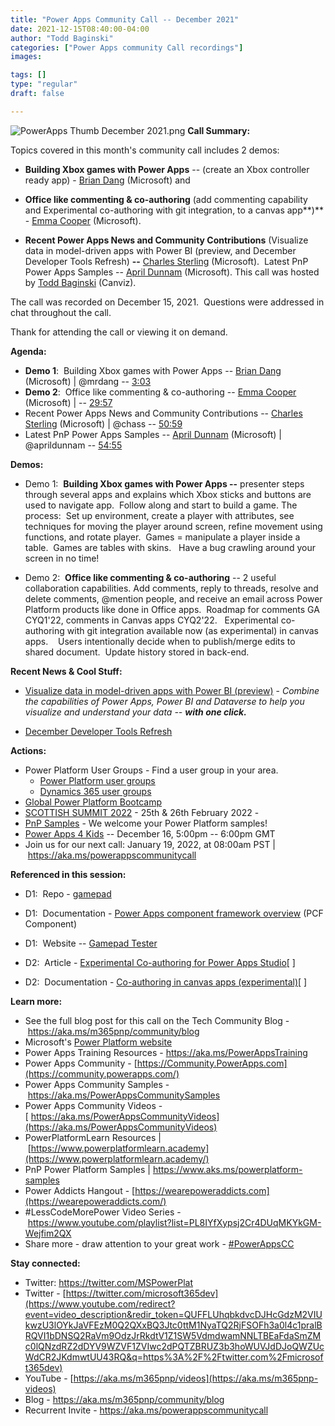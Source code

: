```yaml
---
title: "Power Apps Community Call -- December 2021"
date: 2021-12-15T08:40:00-04:00
author: "Todd Baginski"
categories: ["Power Apps community Call recordings"]
images:

tags: []
type: "regular"
draft: false

---
```


![PowerApps Thumb December
2021.png](https://techcommunity.microsoft.com/t5/image/serverpage/image-id/334612i0DA8BA49033753BD/image-size/large?v=v2&px=999 "PowerApps Thumb DEcember 2021.png")
**Call Summary:**

Topics covered in this month's community call includes 2 demos:
 
- **Building Xbox games with Power Apps** -- (create an Xbox controller
ready app) - [Brian Dang](http://twitter.com/mrdang) (Microsoft) and

- **Office like commenting & co-authoring** (add commenting capability and
Experimental co-authoring with git integration, to a canvas app**)** -
[Emma Cooper](https://www.linkedin.com/in/emmamcooper) (Microsoft).

- **Recent Power Apps News and Community Contributions** (Visualize data
in model-driven apps with Power BI (preview, and December Developer
Tools Refresh) **--** [Charles Sterling](http://twitter.com/chass)
(Microsoft).  Latest PnP Power Apps Samples -- [April
Dunnam](http://twitter.com/aprildunnam) (Microsoft). This call was
hosted by [Todd Baginski](http://twitter.com/toddbaginski) (Canviz). 

The
call was recorded on December 15, 2021.  Questions were addressed in
chat throughout the call. 

Thank for attending the call or viewing it on
demand. 

**Agenda:**  

-   **Demo 1**:  Building Xbox games with Power Apps -- [Brian
    Dang](http://twitter.com/mrdang) (Microsoft) \| \@mrdang --
    [3:03](https://youtu.be/KUCW242CV18?t=183)
-   **Demo 2**:  Office like commenting & co-authoring -- [Emma
    Cooper](https://www.linkedin.com/in/emmamcooper) (Microsoft) \| --
    [29:57](https://youtu.be/KUCW242CV18?t=1797)
-   Recent Power Apps News and Community Contributions -- [Charles
    Sterling](http://twitter.com/chass) (Microsoft) \| \@chass --
    [50:59](https://youtu.be/KUCW242CV18?t=3059)
-   Latest PnP Power Apps Samples -- [April
    Dunnam](http://twitter.com/aprildunnam) (Microsoft) \| \@aprildunnam
    -- [54:55](https://youtu.be/KUCW242CV18?t=3295)

**Demos:**

-   Demo 1:  **Building Xbox games with Power Apps --** presenter steps
    through several apps and explains which Xbox sticks and buttons are
    used to navigate app.  Follow along and start to build a game. The
    process:  Set up environment, create a player with attributes, see
    techniques for moving the player around screen, refine movement
    using functions, and rotate player.  Games = manipulate a player
    inside a table.  Games are tables with skins.   Have a bug crawling
    around your screen in no time!

-   Demo 2:  **Office like commenting & co-authoring** -- 2 useful
    collaboration capabilities. Add comments, reply to threads, resolve
    and delete comments, \@mention people, and receive an email across
    Power Platform products like done in Office apps.  Roadmap for
    comments GA CYQ1'22, comments in Canvas apps CYQ2'22.   Experimental
    co-authoring with git integration available now (as experimental) in
    canvas apps.    Users intentionally decide when to publish/merge
    edits to shared document.  Update history stored in back-end. 

**Recent News & Cool Stuff:**

-   [Visualize data in model-driven apps with Power BI
    (preview)](https://powerapps.microsoft.com/en-us/blog/visualize-data-in-model-driven-apps-with-power-bi-preview/) -
    *Combine the capabilities of Power Apps, Power BI and Dataverse to
    help you visualize and understand your data -- **with one click.***

-   [December Developer Tools
    Refresh](https://powerapps.microsoft.com/en-us/blog/power-platform-developer-tools-november-refresh/) 


**Actions:**

-   Power Platform User Groups - Find a user group in your area. 
    -   [Power Platform user groups](https://powerusers.microsoft.com/)
    -   [Dynamics 365 user
        groups](https://community.dynamics.com/usergroup/)  
-   [Global Power Platform
    Bootcamp](https://www.powerplatformbootcamp.com/)  
-   [SCOTTISH SUMMIT 2022](https://scottishsummit.com/) - 25th & 26th
    February 2022 -
-   [PnP Samples](https://aka.ms/powerplatform-samples) - We welcome
    your Power Platform samples!
-   [Power Apps 4 Kids](https://www.powerapps4kids.com/) -- December 16,
    5:00pm -- 6:00pm GMT    
-   Join us for our next call: January 19, 2022, at 08:00am PST
    \| <https://aka.ms/powerappscommunitycall>

**Referenced in this session:**

-   D1:  Repo - [gamepad](https://github.com/johnnliu/gamepad) 

-   D1:  Documentation - [Power Apps component framework
    overview](https://docs.microsoft.com/powerapps/developer/component-framework/overview)
    (PCF Component) 

-   D1:  Website -- [Gamepad Tester](https://gamepad-tester.com/) 

-   D2:  Article - [Experimental Co-authoring for Power Apps
    Studio](https://powerapps.microsoft.com/blog/experimental-co-authoring-for-power-apps-studio/)[ ]

-   D2:  Documentation - [Co-authoring in canvas apps
    (experimental)](https://docs.microsoft.com/powerapps/maker/canvas-apps/git-version-control)[ ]

**Learn more:**  

-   See the full blog post for this call on the Tech Community Blog
    - <https://aka.ms/m365pnp/community/blog>
-   Microsoft's [Power Platform
    website](https://powerplatform.microsoft.com/)
-   Power Apps Training Resources - <https://aka.ms/PowerAppsTraining>
-   Power Apps Community
    - [https://Community.PowerApps.com](https://community.powerapps.com/)
-   Power Apps Community Samples
    - <https://aka.ms/PowerAppsCommunitySamples>
-   Power Apps Community Videos
    -[ https://aka.ms/PowerAppsCommunityVideos](https://aka.ms/PowerAppsCommunityVideos)
-   PowerPlatformLearn Resources
    \| [https://www.powerplatformlearn.academy](https://www.powerplatformlearn.academy/)
-   PnP Power Platform Samples
    \| <https://www.aks.ms/powerplatform-samples>
-   Power Addicts Hangout
    - [https://wearepoweraddicts.com](https://wearepoweraddicts.com/)
-   #LessCodeMorePower Video Series
    - <https://www.youtube.com/playlist?list=PL8IYfXypsj2Cr4DUqMKYkGM-Wejfim2QX>
-   Share more - draw attention to your great work
    - [#PowerAppsCC](https://twitter.com/hashtag/PowerAppsCC?src=hashtag_click)


**Stay connected:**

-   Twitter: <https://twitter.com/MSPowerPlat>
-   Twitter
    - [https://twitter.com/microsoft365dev](https://www.youtube.com/redirect?event=video_description&redir_token=QUFFLUhqbkdvcDJHcGdzM2VIUkwzU3lOYkJaVFEzM0Q2QXxBQ3Jtc0ttM1NyaTQ2RjFSOFh3a0l4c1pralBRQVI1bDNSQ2RaVm9OdzJrRkdtV1Z1SW5VdmdwamNNLTBEaFdaSmZMc0lQNzdRZ2dDYV9WZVF1ZVIwc2dPQTZBRUZ3b3hoWUVJdDJoQWZUcWdCR2JKdmwtUU43RQ&q=https%3A%2F%2Ftwitter.com%2Fmicrosoft365dev)​
-   YouTube
    - [https://aka.ms/m365pnp/videos](https://aka.ms/m365pnp-videos)​
-   Blog - <https://aka.ms/m365pnp/community/blog>
-   Recurrent Invite - <https://aka.ms/powerappscommunitycall>
